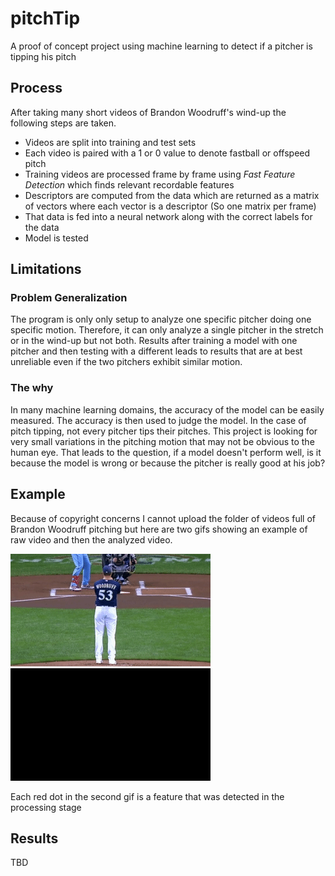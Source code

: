 # pitchTip
 A proof of concept project using machine learning to detect if a pitcher is tipping his pitch

## Process
After taking many short videos of Brandon Woodruff's wind-up the following steps are taken.

* Videos are split into training and test sets
* Each video is paired with a 1 or 0 value to denote fastball or offspeed pitch
* Training videos are processed frame by frame using *Fast Feature Detection* which finds relevant recordable features
* Descriptors are computed from the data which are returned as a matrix of vectors where each vector is a descriptor (So one matrix per frame)
* That data is fed into a neural network along with the correct labels for the data
* Model is tested

## Limitations

### Problem Generalization

The program is only only setup to analyze one specific pitcher doing one specific motion.  Therefore, it can only analyze a single pitcher in the stretch or in the wind-up but not both.  Results after training a model with one pitcher and then testing with a different leads to results that are at best unreliable even if the two pitchers exhibit similar motion.
     
### The why

In many machine learning domains, the accuracy of the model can be easily measured.  The accuracy is then used to judge the model.  In the case of pitch tipping, not every pitcher tips their pitches.  This project is looking for very small variations in the pitching motion that may not be obvious to the human eye.  That leads to the question, if a model doesn't perform well, is it because the model is wrong or because the pitcher is really good at his job?  

## Example

Because of copyright concerns I cannot upload the folder of videos full of Brandon Woodruff pitching but here are two gifs showing an example of raw video and then the analyzed video.

<img src='./misc/w1.gif'><img src='./misc/w1a.gif'>

Each red dot in the second gif is a feature that was detected in the processing stage

## Results

TBD
